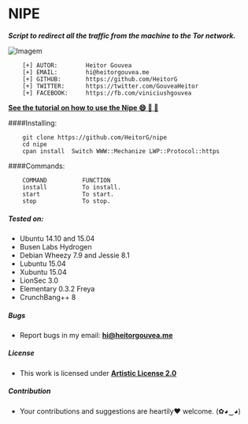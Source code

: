 
# NIPE
***Script to redirect all the traffic from the machine to the Tor network.***

![Imagem](http://i.imgur.com/1XjfHPb.png)

```
    [+] AUTOR:        Heitor Gouvea
    [+] EMAIL:        hi@heitorgouvea.me
    [+] GITHUB:       https://github.com/HeitorG
    [+] TWITTER:      https://twitter.com/GouveaHeitor
    [+] FACEBOOK:     https://fb.com/viniciushgouvea
```
[**See the tutorial on how to use the Nipe :smile: :camel: :metal:**](https://medium.com/@heitorgouvea/nipe-script-to-redirect-all-traffic-from-the-machine-to-the-tor-network-5f01a083fc80#.oynla4twz)

####Installing:
```
    git clone https://github.com/HeitorG/nipe
    cd nipe
    cpan install  Switch WWW::Mechanize LWP::Protocol::https
```

####Commands:
```
    COMMAND          FUNCTION
    install          To install.
    start            To start.
    stop             To stop.
```

##### Tested on:

* Ubuntu 14.10 and 15.04
* Busen Labs Hydrogen
* Debian Wheezy 7.9 and Jessie 8.1
* Lubuntu 15.04
* Xubuntu 15.04
* LionSec 3.0
* Elementary 0.3.2 Freya
* CrunchBang++ 8

##### Bugs

- Report bugs in my email: **hi@heitorgouvea.me**

##### License

- This work is licensed under [**Artistic License 2.0**](https://github.com/HeitorG/nipe/blob/master/LICENSE.md)

##### Contribution

- Your contributions and suggestions are heartily♥ welcome. (✿◕‿◕)
